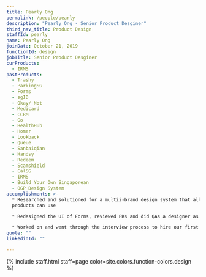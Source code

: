 ```yaml
---
title: Pearly Ong
permalink: /people/pearly
description: "Pearly Ong - Senior Product Desginer"
third_nav_title: Product Design
staffId: pearly
name: Pearly Ong
joinDate: October 21, 2019
functionId: design
jobTitle: Senior Product Desginer
curProducts:
  - IRMS
pastProducts:
  - Trashy
  - ParkingSG
  - Forms
  - sgID
  - Okay/ Not
  - Medicard
  - CCRM
  - Go
  - HealthHub
  - Homer
  - Lookback
  - Queue
  - Sanbaiqian
  - Handsy
  - Redeem
  - Scamshield
  - CalSG
  - IRMS
  - Build Your Own Singaporean
  - OGP Design System
accomplishments: >-
  * Researched and solutioned for a multii-brand design system that all OGP
  products can use

  * Redesigned the UI of Forms, reviewed PRs and did QAs a designer as well

  * Worked on and went through the interview process to hire our first ever Product Design Manager!
quote: ""
linkedinId: ""

---
```


{% include staff.html staff=page color=site.colors.function-colors.design %}
